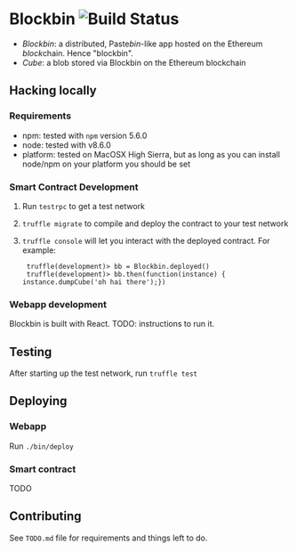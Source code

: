 # Blockbin ![Build Status](https://travis-ci.org/ArnaudBrousseau/blockbin.svg?branch=master)

* *Blockbin*: a distributed, Paste*bin*-like app hosted on the Ethereum *block*chain. Hence "blockbin".
* *Cube*: a blob stored via Blockbin on the Ethereum blockchain

## Hacking locally

### Requirements

* npm: tested with `npm` version 5.6.0
* node: tested with v8.6.0
* platform: tested on MacOSX High Sierra, but as long as you can install
  node/npm on your platform you should be set

### Smart Contract Development
1. Run `testrpc` to get a test network
2. `truffle migrate` to compile and deploy the contract to your test network
3. `truffle console` will let you interact with the deployed
   contract. For example:

        truffle(development)> bb = Blockbin.deployed()
        truffle(development)> bb.then(function(instance) { instance.dumpCube('oh hai there');})

### Webapp development
Blockbin is built with React. TODO: instructions to run it.

## Testing

After starting up the test network, run `truffle test`

## Deploying

### Webapp

Run `./bin/deploy`

### Smart contract

TODO

## Contributing

See `TODO.md` file for requirements and things left to do.

